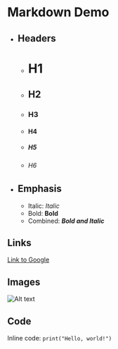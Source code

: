 # Markdown Demo

- ## Headers

  - # H1
  - ## H2
  - ### H3
  - #### H4
  - ##### H5
  - ###### H6

- ## Emphasis

  - Italic: *Italic* 
  - Bold: **Bold** 
  - Combined: **_Bold and Italic_**

## Links

[Link to Google](https://www.google.com)

## Images

![Alt text](https://picsum.photos/200/300)

## Code

Inline code: `print("Hello, world!")`

